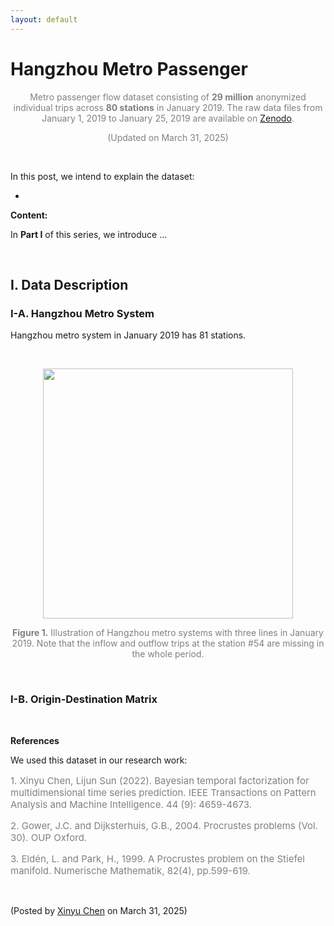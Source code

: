 ```yaml
---
layout: default
---
```


# Hangzhou Metro Passenger

<p align="center"><span style="color:gray">Metro passenger flow dataset consisting of <b>29 million</b> anonymized individual trips across <b>80 stations</b> in January 2019. The raw data files from January 1, 2019 to January 25, 2019 are available on <a href="https://doi.org/10.5281/zenodo.3145404">Zenodo</a>.</span></p>

<p align="center"><span style="color:gray">(Updated on March 31, 2025)</span></p>

<br>

In this post, we intend to explain the dataset:

- 

**Content:**

In **Part I** of this series, we introduce ...

<br>

## I. Data Description



### I-A. Hangzhou Metro System

Hangzhou metro system in January 2019 has 81 stations.

<br>

<p align="center">
<img align="middle" src="https://spatiotemporal-data.github.io/images/hz_metro.png" width="400" />
</p>

<p style="font-size: 14px; color: gray" align = "center">
<b>Figure 1.</b> Illustration of Hangzhou metro systems with three lines in January 2019. Note that the inflow and outflow trips at the station #54 are missing in the whole period.
</p>

<br>




### I-B. Origin-Destination Matrix


<br>

**References**

We used this dataset in our research work:

<p style="font-size: 15px; color: gray">
1. Xinyu Chen, Lijun Sun (2022). Bayesian temporal factorization for multidimensional time series prediction. IEEE Transactions on Pattern Analysis and Machine Intelligence. 44 (9): 4659-4673.
</p>

<p style="font-size: 15px; color: gray">
2. Gower, J.C. and Dijksterhuis, G.B., 2004. Procrustes problems (Vol. 30). OUP Oxford.
</p>

<p style="font-size: 15px; color: gray">
3. Eldén, L. and Park, H., 1999. A Procrustes problem on the Stiefel manifold. Numerische Mathematik, 82(4), pp.599-619.
</p>


<br>

<p align="left">(Posted by <a href="https://xinychen.github.io/">Xinyu Chen</a> on March 31, 2025)</p>
